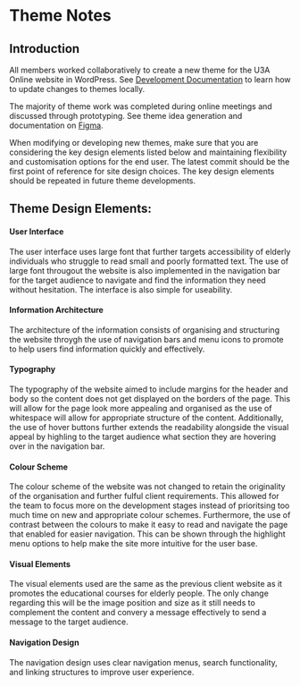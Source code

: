 # Theme Notes

## Introduction
All members worked collaboratively to create a new theme for the U3A Online website in WordPress. See [Development Documentation](https://github.com/cp3402-students/project-team7/blob/main/Development.md) to learn 
how to update changes to themes locally.

The majority of theme work was completed during online meetings and discussed through prototyping. See theme idea generation and documentation on [Figma](https://www.figma.com/file/ftk9FYPZKIRmzYvaOuSXYi/Untitled?type=design&node-id=3-261&mode=design&t=rs8fDlsH5ikjVJ1Q-0).

When modifying or developing new themes, make sure that you are considering the key design elements listed below and maintaining flexibility and customisation options for the end user. The latest commit should be the first point of reference for site design choices. The key design elements should be repeated in future theme developments.


## Theme Design Elements:
#### User Interface
The user interface uses large font that further targets accessibility of elderly individuals who struggle to read small and poorly formatted text. The use of large font througout the website is also implemented in the navigation bar for the target audience to navigate and find the information they need without hesitation. The interface is also simple for useability.

#### Information Architecture
The architecture of the information consists of organising and structuring the website throygh the use of navigation bars and menu icons to promote to help users find information quickly and effectively. 

#### Typography
The typography of the website aimed to include margins for the header and body so the content does not get displayed on the borders of the page. This will allow for the page look more appealing and organised as the use of whitespace will allow for appropriate structure of the content. Additionally, the use of hover buttons further extends the readability alongside the visual appeal by highling to the target audience what section they are hovering over in the navigation bar.

#### Colour Scheme
The colour scheme of the website was not changed to retain the originality of the organisation and further fulful client requirements. This allowed for the team to focus more on the development stages instead of prioritsing too much time on new and appropriate colour schemes. Furthermore, the use of contrast between the colours to make it easy to read and navigate the page that enabled for easier navigation. This can be shown through the highlight menu options to help make the site more intuitive for the user base.

#### Visual Elements
The visual elements used are the same as the previous client website as it promotes the educational courses for elderly people. The only change regarding this will be the image position and size as it still needs to complement the content and convery a message effectively to send a message to the target audience.

#### Navigation Design
The navigation design uses clear navigation menus, search functionality, and linking structures to improve user experience. 









